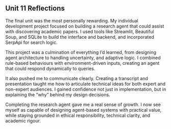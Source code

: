 ## **Unit 11 Reflections**

The final unit was the most personally rewarding. My individual development project focused on building a research agent that could assist with discovering academic papers. I used tools like Streamlit, Beautiful Soup, and SQLite to build the interface and backend, and incorporated SerpApi for search logic. 

This project was a culmination of everything I’d learned, from designing agent architecture to handling uncertainty, and adaptive logic. I combined rule-based behaviours with environment-driven inputs, creating an agent that could respond dynamically to queries.

It also pushed me to communicate clearly. Creating a transcript and presentation taught me how to articulate technical ideas for both expert and non-expert audiences. I gained confidence not just in implementation, but in explaining the “why” behind my design decisions.

Completing the research agent gave me a real sense of growth. I now see myself as capable of designing agent-based systems with practical value, while staying grounded in ethical responsibility, technical clarity, and academic rigour.